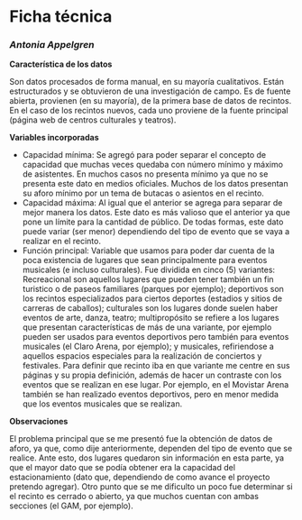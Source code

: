 # Ficha técnica 

### *Antonia Appelgren*

**Característica de los datos**

Son datos procesados de forma manual, en su mayoría cualitativos. Están estructurados y se obtuvieron de una investigación de campo. Es de fuente abierta, provienen (en su mayoría), de la primera base de datos de recintos. En el caso de los recintos nuevos, cada uno proviene de la fuente principal (página web de centros culturales y teatros). 

**Variables incorporadas**

- Capacidad mínima: Se agregó para poder separar el concepto de capacidad que muchas veces quedaba con número mínimo y máximo de asistentes. En muchos casos no presenta mínimo ya que no se presenta este dato en medios oficiales. Muchos de los datos presentan su aforo mínimo por un tema de butacas o asientos en el recinto. 
- Capacidad máxima: Al igual que el anterior se agrega para separar de mejor manera los datos. Este dato es más valioso que el anterior ya que pone un límite para la cantidad de público. De todas formas, este dato puede variar (ser menor) dependiendo del tipo de evento que se vaya a realizar en el recinto.
- Función principal: Variable que usamos para poder dar cuenta de la poca existencia de lugares que sean principalmente para eventos musicales (e incluso culturales). Fue dividida en cinco (5) variantes: Recreacional son aquellos lugares que pueden tener también un fin turistico o de paseos familiares (parques por ejemplo); deportivos son los recintos especializados para ciertos deportes (estadios y sitios de carreras de caballos); culturales son los lugares donde suelen haber eventos de arte, danza, teatro; multipropósito se refiere a los lugares que presentan características de más de una variante, por ejemplo pueden ser usados para eventos deportivos pero también para eventos musicales (el Claro Arena, por ejemplo); y musicales, refiriendose a aquellos espacios especiales para la realización de conciertos y festivales. Para definir que recinto iba en que variante me centre en sus páginas y su propia definición, además de hacer un contraste con los eventos que se realizan en ese lugar. Por ejemplo, en el Movistar Arena también se han realizado eventos deportivos, pero en menor medida que los eventos musicales que se realizan. 

**Observaciones**

El problema principal que se me presentó fue la obtención de datos de aforo, ya que, como dije anteriormente, dependen del tipo de evento que se realice. Ante esto, dos lugares quedaron sin información en esta parte, ya que el mayor dato que se podía obtener era la capacidad del estacionamiento (dato que, dependiendo de como avance el proyecto pretendo agregar). 
Otro punto que se me dificulto un poco fue determinar si el recinto es cerrado o abierto, ya que muchos cuentan con ambas secciones (el GAM, por ejemplo). 